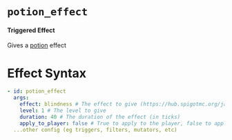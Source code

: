 # `potion_effect`
#### Triggered Effect

Gives a [potion](https://hub.spigotmc.org/javadocs/bukkit/org/bukkit/potion/PotionEffectType.html) effect

# Effect Syntax
```yaml
- id: potion_effect
  args:
    effect: blindness # The effect to give (https://hub.spigotmc.org/javadocs/bukkit/org/bukkit/potion/PotionEffectType.html)
    level: 1 # The level to give
    duration: 40 # The duration of the effect (in ticks)
    apply_to_player: false # True to apply to the player, false to apply to the victim
  ...other config (eg triggers, filters, mutators, etc)
```